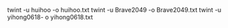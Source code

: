 twint -u huihoo -o huihoo.txt
twint -u Brave2049 -o Brave2049.txt
twint -u yihong0618- o yihong0618.txt
